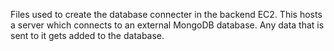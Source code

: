 Files used to create the database connecter in the backend EC2. This hosts a server which connects to an external MongoDB database. Any data that is sent to it gets added to the database.
